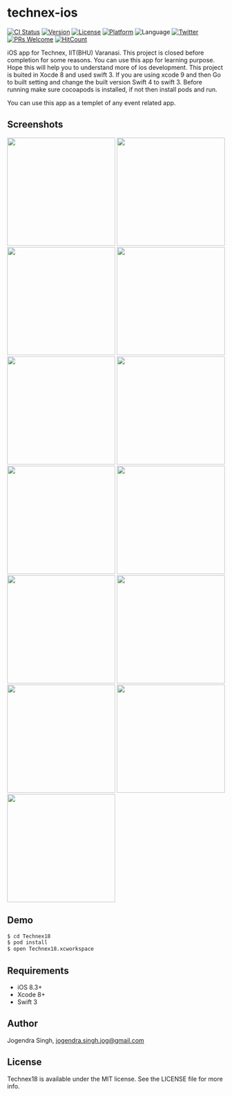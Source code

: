 # technex-ios
[![CI Status](http://img.shields.io/travis/imjog/JSButton.svg?style=flat)](https://travis-ci.org/imjog/JSButton)
[![Version](https://img.shields.io/cocoapods/v/JSButton.svg?style=flat)](http://cocoapods.org/pods/JSButton)
[![License](https://img.shields.io/cocoapods/l/JSButton.svg?style=flat)](http://cocoapods.org/pods/JSButton)
[![Platform](https://img.shields.io/cocoapods/p/JSButton.svg?style=flat)](http://cocoapods.org/pods/JSButton)
![Language](https://img.shields.io/badge/language-Swift%203-orange.svg)
[![Twitter](https://img.shields.io/badge/twitter-@imjog24-blue.svg?style=flat)](https://twitter.com/imjog24)
[![PRs Welcome](https://img.shields.io/badge/PRs-welcome-brightgreen.svg?style=flat-square)](http://jogendrasingh.me)
[![HitCount](http://hits.dwyl.io/imjog/technex-ios.svg)](http://hits.dwyl.io/imjog/technex-ios)

iOS app for Technex, IIT(BHU) Varanasi. This project is closed before completion for some reasons. You can use this app for learning purpose. Hope this will help you to understand more of ios development. This project is buited in Xocde 8 and used swift 3. If you are using xcode 9 and then Go to built setting and change the built version Swift 4 to swift 3. Before running make sure cocoapods is installed, if not then install pods and run.

You can use this app as a templet of any event related app.

## Screenshots
<img src="https://github.com/imjog/technex-ios/blob/master/Technex18/Screenshots/1.png" width="250"> <img src="https://github.com/imjog/technex-ios/blob/master/Technex18/Screenshots/2.png" width="250"> <img src="https://github.com/imjog/technex-ios/blob/master/Technex18/Screenshots/3.png" width="250"> <img src="https://github.com/imjog/technex-ios/blob/master/Technex18/Screenshots/4.png" width="250"> <img src="https://github.com/imjog/technex-ios/blob/master/Technex18/Screenshots/5.png" width="250"> <img src="https://github.com/imjog/technex-ios/blob/master/Technex18/Screenshots/6.png" width="250"> <img src="https://github.com/imjog/technex-ios/blob/master/Technex18/Screenshots/7.png" width="250"> <img src="https://github.com/imjog/technex-ios/blob/master/Technex18/Screenshots/8.png" width="250"> <img src="https://github.com/imjog/technex-ios/blob/master/Technex18/Screenshots/9.png" width="250"> <img src="https://github.com/imjog/technex-ios/blob/master/Technex18/Screenshots/10.png" width="250"> <img src="https://github.com/imjog/technex-ios/blob/master/Technex18/Screenshots/11.png" width="250"> <img src="https://github.com/imjog/technex-ios/blob/master/Technex18/Screenshots/12.png" width="250"> <img src="https://github.com/imjog/technex-ios/blob/master/Technex18/Screenshots/13.png" width="250">


## Demo

```bash
$ cd Technex18
$ pod install
$ open Technex18.xcworkspace
```
## Requirements
- iOS 8.3+
- Xcode 8+
- Swift 3

## Author

Jogendra Singh, jogendra.singh.jog@gmail.com

## License

Technex18 is available under the MIT license. See the LICENSE file for more info.
